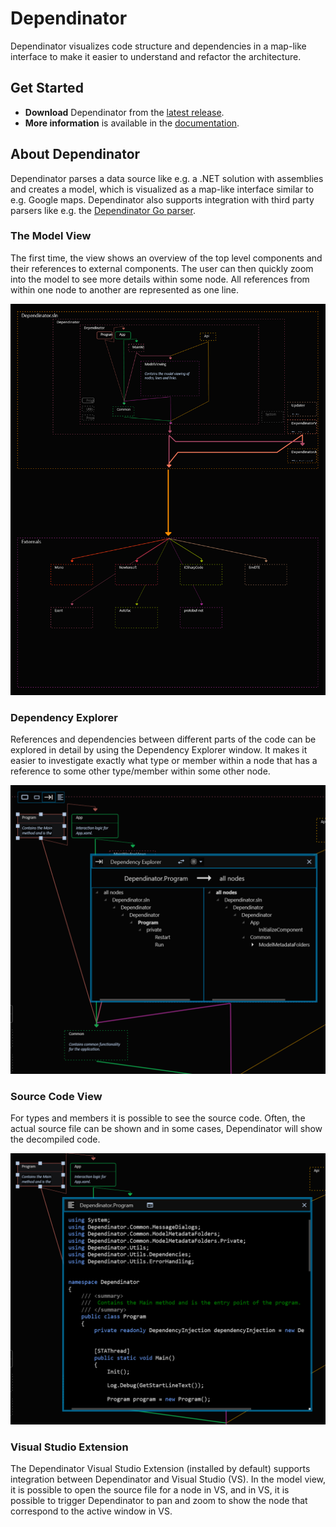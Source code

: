 # Dependinator

Dependinator visualizes code structure and dependencies in a map-like interface to make it easier to understand and refactor the architecture.

## Get Started

* **Download** Dependinator from the [latest release](https://github.com/michael-reichenauer/Dependinator/releases/latest).
* **More information** is available in the [documentation](https://github.com/michael-reichenauer/Dependinator/wiki/Dependinator-Help).

## About Dependinator

Dependinator parses a data source like e.g. a .NET solution with assemblies and creates a model, which is visualized as a map-like interface similar to e.g. Google maps. Dependinator also supports integration with third party parsers like e.g. the [Dependinator Go parser](https://github.com/michael-reichenauer/depgoparser).

### The Model View

The first time, the view shows an overview of the top level components and their references to external components. The user can then quickly zoom into the model to see  more details within some node. All references from within one node to another are represented as one line.  

![Model View](doc/resources/model_view.png)

### Dependency Explorer

References and dependencies between different parts of the code can be explored in detail by using the Dependency Explorer window. It makes it easier to investigate exactly what type or member within a node that has a reference to some other type/member within some other node.

![Dependency Explorer](doc/resources/de.png)

### Source Code View

For types and members it is possible to see the source code. Often, the actual source file can be shown and in some cases, Dependinator will show the decompiled code.

![Source Code](doc/resources/code.png)

### Visual Studio Extension

The Dependinator Visual Studio Extension (installed by default) supports integration between Dependinator and Visual Studio (VS). In the model view, it is possible to open the source file for a node in VS, and in VS, it is possible to trigger Dependinator to pan and zoom to show the node that correspond to the active window in VS.  